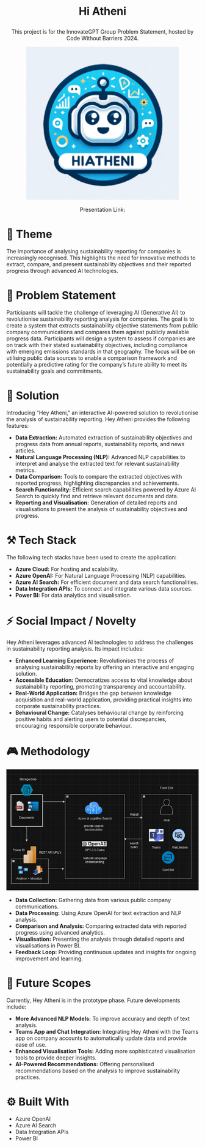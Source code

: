 # <p align="center">Hi Atheni</p>
<p align="center">This project is for the InnovateGPT Group Problem Statement, hosted by Code Without Barriers 2024.</p>
<p align="center">
<img src="https://github.com/NAry-Byun/Angelhack/blob/master/logo.png?raw=true" width="400px" height="400px" alt="logo"></img>
</p>
<p align="center">Presentation Link:</p>

# 📝 Theme
The importance of analysing sustainability reporting for companies is increasingly recognised. This highlights the need for innovative methods to extract, compare, and present sustainability objectives and their reported progress through advanced AI technologies.

# 🌵 Problem Statement
Participants will tackle the challenge of leveraging AI (Generative AI) to revolutionise sustainability reporting analysis for companies. The goal is to create a system that extracts sustainability objective statements from public company communications and compares them against publicly available progress data. Participants will design a system to assess if companies are on track with their stated sustainability objectives, including compliance with emerging emissions standards in that geography. The focus will be on utilising public data sources to enable a comparison framework and potentially a predictive rating for the company’s future ability to meet its sustainability goals and commitments.

# 🔑 Solution
Introducing "Hey Atheni," an interactive AI-powered solution to revolutionise the analysis of sustainability reporting. Hey Atheni provides the following features:

- **Data Extraction:** Automated extraction of sustainability objectives and progress data from annual reports, sustainability reports, and news articles.
- **Natural Language Processing (NLP):** Advanced NLP capabilities to interpret and analyse the extracted text for relevant sustainability metrics.
- **Data Comparison:** Tools to compare the extracted objectives with reported progress, highlighting discrepancies and achievements.
- **Search Functionality:** Efficient search capabilities powered by Azure AI Search to quickly find and retrieve relevant documents and data.
- **Reporting and Visualisation:** Generation of detailed reports and visualisations to present the analysis of sustainability objectives and progress.

# ⚒️ Tech Stack
The following tech stacks have been used to create the application:

- **Azure Cloud:** For hosting and scalability.
- **Azure OpenAI:** For Natural Language Processing (NLP) capabilities.
- **Azure AI Search:** For efficient document and data search functionalities.
- **Data Integration APIs:** To connect and integrate various data sources.
- **Power BI:** For data analytics and visualisation.

# ⚡ Social Impact / Novelty
Hey Atheni leverages advanced AI technologies to address the challenges in sustainability reporting analysis. Its impact includes:

- **Enhanced Learning Experience:** Revolutionises the process of analysing sustainability reports by offering an interactive and engaging solution.
- **Accessible Education:** Democratizes access to vital knowledge about sustainability reporting, promoting transparency and accountability.
- **Real-World Application:** Bridges the gap between knowledge acquisition and real-world application, providing practical insights into corporate sustainability practices.
- **Behavioural Change:** Catalyses behavioural change by reinforcing positive habits and alerting users to potential discrepancies, encouraging responsible corporate behaviour.

# 🎮 Methodology
<p align="center"><img src="https://github.com/NAry-Byun/Angelhack/blob/master/archtecture.png?raw=true"></img></p>

- **Data Collection:** Gathering data from various public company communications.
- **Data Processing:** Using Azure OpenAI for text extraction and NLP analysis.
- **Comparison and Analysis:** Comparing extracted data with reported progress using advanced analytics.
- **Visualisation:** Presenting the analysis through detailed reports and visualisations in Power BI.
- **Feedback Loop:** Providing continuous updates and insights for ongoing improvement and learning.

# 🎯 Future Scopes
Currently, Hey Atheni is in the prototype phase. Future developments include:

- **More Advanced NLP Models:** To improve accuracy and depth of text analysis.
- **Teams App and Chat Integration:** Integrating Hey Atheni with the Teams app on company accounts to automatically update data and provide ease of use.
- **Enhanced Visualisation Tools:** Adding more sophisticated visualisation tools to provide deeper insights.
- **AI-Powered Recommendations:** Offering personalised recommendations based on the analysis to improve sustainability practices.

# ⚙️ Built With
- Azure OpenAI
- Azure AI Search
- Data Integration APIs
- Power BI

